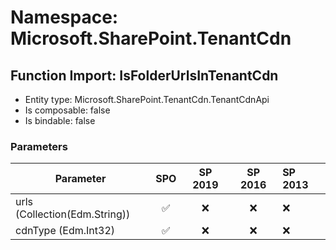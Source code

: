 # Namespace: Microsoft.SharePoint.TenantCdn

## Function Import: IsFolderUrlsInTenantCdn

- Entity type: Microsoft.SharePoint.TenantCdn.TenantCdnApi
- Is composable: false
- Is bindable: false

### Parameters

Parameter | SPO | SP 2019 | SP 2016 | SP 2013
----------|:---:|:-------:|:-------:|:-------
urls (Collection(Edm.String)) | ✅ | ❌ | ❌ | ❌
cdnType (Edm.Int32) | ✅ | ❌ | ❌ | ❌
